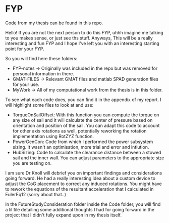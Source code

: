 # FYP
Code from my thesis can be found in this repo.

Hello! If you are not the next person to do this FYP, uhhh imagine me talking to you makes sense, or just see ths stuff. Anyways, This will be a really interesting and fun FYP and I hope I've left you with an interesting starting point for your FYP.

So you will find here these folders:

- FYP-notes -> Originally was included in the repo but was removed for personal information in there.
- GMAT-FILES -> Relevant GMAT files and matlab SPAD generation files for your use.
- MyWork -> All of my computational work from the thesis is in this folder.


To see what each code does, you can find it in the appendix of my report. I will highlight some files to look at and use:
- TorqueOnSailOffset: With this function you can compute the torque on any size of sail and it will calculate the center of pressure based on orientation and position of the sail. You can adapt this code to account for other axis rotations as well, potentially reworking the rotation implementation using RotZYZ function.
- PowerGenCon: Code from which I performed the power subsystem sizing. It wasn't an optimisation, more trial and error and intiution.
- HubSizing: Code to calculate the clearance distance between a stowed sail and the inner wall. You can adjust parameters to the appropriate size you are testing on.

I am sure Dr Knoll will debrief you on important findings and considerations going forward. He had a really interesting idea about a custom device to adjust the CoG placement to correct any induced rotations. You might have to rework the equations of the resultant acceleration that I calculated in EulerEq12 (sorry about that..)

In the FutureStudyConsideration folder inside the Code folder, you will find a lil file detailing some additional thoughts I had for going forward in the project that I didn't fully expand upon in my thesis itself.

